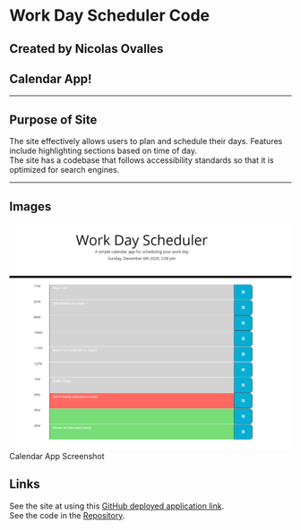 # Work Day Scheduler Code
## Created by Nicolas Ovalles

## Calendar App!
-----

## Purpose of Site

The site effectively allows users to plan and schedule their days. Features include highlighting sections based on time of day.<br/>
The site has a codebase that follows accessibility standards so that it is optimized for search engines.   

-----


## Images

![image](/assets/images/screenshot.PNG)Calendar App Screenshot




## Links

See the site at using this [GitHub deployed application link](https://nickovalles.github.io/calendar-app/). <br/>
See the code in the [Repository](https://github.com/nickovalles/calendar-app). 